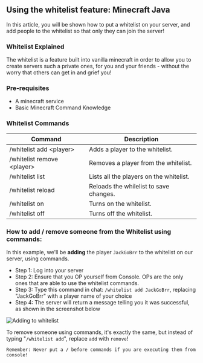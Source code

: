 ## Using the whitelist feature: Minecraft Java
In this article, you will be shown how to put a whitelist on your server, and add people to the whitelist so that only they can join the server!

### Whitelist Explained
The whitelist is a feature built into vanilla minecraft in order to allow you to create servers such a private ones, for you and your friends - without the worry that others can get in and grief you!

### Pre-requisites
- A minecraft service
- Basic Minecraft Command Knowledge

### Whitelist Commands

| Command | Description |
| --- | --- |
| /whitelist add \<player\>| Adds a player to the whitelist. |
| /whitelist remove \<player\> | Removes a player from the whitelist. |
| /whitelist list | Lists all the players on the whitelist. |
| /whitelist reload | Reloads the whilelist to save changes. |
| /whitelist on | Turns on the whitelist.|
| /whitelist off | Turns off the whitelist.|

### How to add / remove someone from the Whitelist using commands:
In this example, we'll be __adding__ the player `JackGoBrr` to the whitelist on our server, using commands.
- Step 1: Log into your server
- Step 2: Ensure that you OP yourself from Console. OPs are the only ones that are able to use the whitelist commands.
- Step 3: Type this command in chat: `/whitelist add JackGoBrr`, replacing "JackGoBrr" with a player name of your choice
- Step 4: The server will return a message telling you it was successful, as shown in the screenshot below

![Adding to whitelist]()

To remove someone using commands, it's exactly the same, but instead of typing "`/whitelist add`", replace `add` with `remove`!

```Remember: Never put a / before commands if you are executing them from console!```
